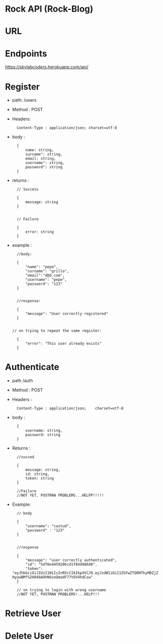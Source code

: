 # Rock API (Rock-Blog)

# URL

# Endpoints

https://skylabcoders.herokuapp.com/api/

# Register

* path: /users

* Method : POST

* Headers: 

        Content-Type : application/json; charset=utf-8

* body :

        {	
            name: string,
            surname": string,
            email: string,
            username": string,
            password": string
        }

* returns : 
    
        // Success

        {
            message: string
        }


        // Failure

        {
            error: string
        }

* example : 

        //body:

        {	
            "name": "pepe",
            "surname": "grillo",
            "email":"d@d.com",
            "username": "pepe",
            "password": "123"
        }


        //response:

        {
            "message": "User correctly registered"
        }


      // on trying to repeat the same register: 

        {
            "error": "This user already exists"
        }


# Authenticate

* path /auth

* Method : POST

* Headers : 

        Content-Type : application/json;    charset=utf-8


* body :

        { 
            username: string, 
            password: string
        }

* Returns :

        //succed

        {
            message: string,
            id: string,
            token: string
        }

        //Failure 
        //NOT YET, POSTMAN PROBLEMS...HELPP!!!!! 

    

* Example:

    
        // body

        {	
            "username": "castud",
            "password" : "123"
        }
                

        //response
        
        { 
            "message": "user correctly authenticated",
            "id": "5df0e4459206cd1f84498648",
            "token": "eyJhbGciOiJIUzI1NiIsInR5cCI6IkpXVCJ9.eyJzdWIiOiI1ZGYwZTQ0NTkyMDZjZDFmODQ0OTg2NDgiLCJpYXQiOjE1NzYwNzQzNzEsImV4cCI6MTU3NjE2MDc3MX0.yNBl2n-HyuwBMfS2H84bAOhNOzeQmadF77t6V4hdCsw"
        }

        // on trying to login with wrong username
        //NOT YET, POSTMAN PROBLEMS!...HELP!!!
        

# Retrieve User

# Delete User